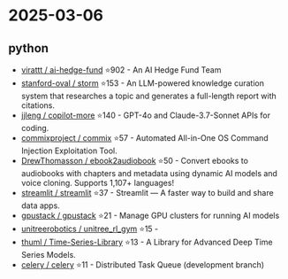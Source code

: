 # 2025-03-06

## python
* [virattt / ai-hedge-fund](https://github.com/virattt/ai-hedge-fund) ⭐902 - An AI Hedge Fund Team
* [stanford-oval / storm](https://github.com/stanford-oval/storm) ⭐153 - An LLM-powered knowledge curation system that researches a topic and generates a full-length report with citations.
* [jjleng / copilot-more](https://github.com/jjleng/copilot-more) ⭐140 - GPT-4o and Claude-3.7-Sonnet APIs for coding.
* [commixproject / commix](https://github.com/commixproject/commix) ⭐57 - Automated All-in-One OS Command Injection Exploitation Tool.
* [DrewThomasson / ebook2audiobook](https://github.com/DrewThomasson/ebook2audiobook) ⭐50 - Convert ebooks to audiobooks with chapters and metadata using dynamic AI models and voice cloning. Supports 1,107+ languages!
* [streamlit / streamlit](https://github.com/streamlit/streamlit) ⭐37 - Streamlit — A faster way to build and share data apps.
* [gpustack / gpustack](https://github.com/gpustack/gpustack) ⭐21 - Manage GPU clusters for running AI models
* [unitreerobotics / unitree_rl_gym](https://github.com/unitreerobotics/unitree_rl_gym) ⭐15 - 
* [thuml / Time-Series-Library](https://github.com/thuml/Time-Series-Library) ⭐13 - A Library for Advanced Deep Time Series Models.
* [celery / celery](https://github.com/celery/celery) ⭐11 - Distributed Task Queue (development branch)
